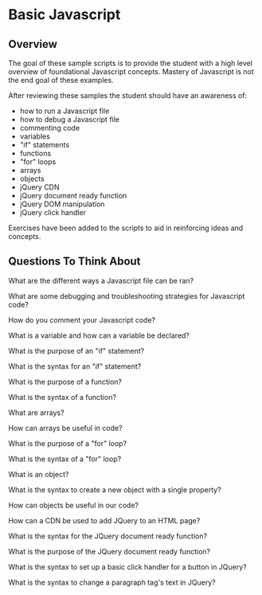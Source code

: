# Basic Javascript

## Overview

The goal of these sample scripts is to provide the student with a high level
overview of foundational Javascript concepts.  Mastery of Javascript is not the
end goal of these examples.  

After reviewing these samples the student should have an awareness of:

- how to run a Javascript file
- how to debug a Javascript file
- commenting code
- variables
- "if" statements
- functions
- "for" loops
- arrays
- objects
- jQuery CDN
- jQuery document ready function
- jQuery DOM manipulation
- jQuery click handler

Exercises have been added to the scripts to aid in reinforcing ideas and
concepts.

## Questions To Think About

What are the different ways a Javascript file can be ran?
 
What are some debugging and troubleshooting strategies for Javascript code?

How do you comment your Javascript code?

What is a variable and how can a variable be declared?

What is the purpose of an "if" statement?

What is the syntax for an "if" statement?

What is the purpose of a function?

What is the syntax of a function?

What are arrays?

How can arrays be useful in code?

What is the purpose of a "for" loop?

What is the syntax of a "for" loop?

What is an object?

What is the syntax to create a new object with a single property?

How can objects be useful in our code?

How can a CDN be used to add JQuery to an HTML page?

What is the syntax for the JQuery document ready function?

What is the purpose of the JQuery document ready function?

What is the syntax to set up a basic click handler for a button in JQuery?

What is the syntax to change a paragraph tag's text in JQuery?

